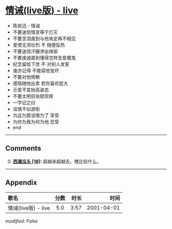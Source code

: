 # [情诫(live版) - live](https://music.163.com/song?id=26075115)

* 陈奕迅 - 情诫
* 不要迷信情变等于灯灭
* 不要含泪直到与他肯定再不相见
* 爱恨无须壮烈  不  随便狂热
* 不要迷信汗腺渗出绮丽
* 不要虔诚直到懂得怎样去爱魔鬼
* 纪念留给下世  不  对别人发誓
* 谁亦记得  不能容他宠坏
* 不要对他倚赖
* 感情随他出卖  若你喜欢犹大
* 示爱不宜抬高姿态
* 不要太明目张胆崇拜
* 一字记之曰
* 谈情不似游街
* 为这为那谈情为了  享受
* 为你为我为何为他  忍受
* end


---

## Comments
0. **[西凝瓜头 \[18\]](https://music.163.com/#/user/home?id=61132666):** 超越来超越去，瞎比较什么。



---

## Appendix

|歌名|分数|时长|时间|
|:---|:---:|---:|---:|
|情诫(live版) - live|5.0|3:57|2001-04-01

*modified: False*